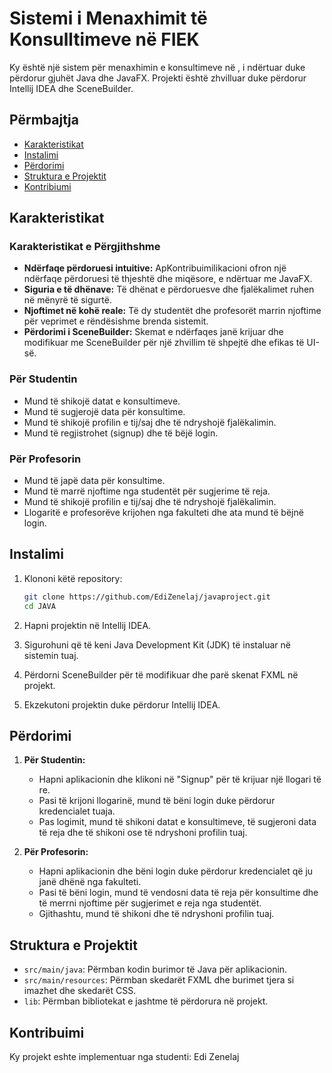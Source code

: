 # Sistemi i Menaxhimit të Konsulltimeve në FIEK

Ky është një sistem për menaxhimin e konsultimeve në , i ndërtuar duke përdorur gjuhët Java dhe JavaFX. Projekti është zhvilluar duke përdorur Intellij IDEA dhe SceneBuilder.

## Përmbajtja
- [Karakteristikat](#karakteristikat)
- [Instalimi](#instalimi)
- [Përdorimi](#përdorimi)
- [Struktura e Projektit](#struktura-e-projektit)
- [Kontribiumi](#kontribuimi)


## Karakteristikat
### Karakteristikat e Përgjithshme

- **Ndërfaqe përdoruesi intuitive:** ApKontribuimilikacioni ofron një ndërfaqe përdoruesi të thjeshtë dhe miqësore, e ndërtuar me JavaFX.
- **Siguria e të dhënave:** Të dhënat e përdoruesve dhe fjalëkalimet ruhen në mënyrë të sigurtë.
- **Njoftimet në kohë reale:** Të dy studentët dhe profesorët marrin njoftime për veprimet e rëndësishme brenda sistemit.
- **Përdorimi i SceneBuilder:** Skemat e ndërfaqes janë krijuar dhe modifikuar me SceneBuilder për një zhvillim të shpejtë dhe efikas të UI-së.

### Për Studentin
- Mund të shikojë datat e konsultimeve.
- Mund të sugjerojë data për konsultime.
- Mund të shikojë profilin e tij/saj dhe të ndryshojë fjalëkalimin.
- Mund të regjistrohet (signup) dhe të bëjë login.

### Për Profesorin
- Mund të japë data për konsultime.
- Mund të marrë njoftime nga studentët për sugjerime të reja.
- Mund të shikojë profilin e tij/saj dhe të ndryshojë fjalëkalimin.
- Llogaritë e profesorëve krijohen nga fakulteti dhe ata mund të bëjnë login.

## Instalimi

1. Klononi këtë repository:
    ```sh
    git clone https://github.com/EdiZenelaj/javaproject.git
    cd JAVA
    ```

2. Hapni projektin në Intellij IDEA.

3. Sigurohuni që të keni Java Development Kit (JDK) të instaluar në sistemin tuaj.

4. Përdorni SceneBuilder për të modifikuar dhe parë skenat FXML në projekt.

5. Ekzekutoni projektin duke përdorur Intellij IDEA.

## Përdorimi

1. **Për Studentin:**
    - Hapni aplikacionin dhe klikoni në "Signup" për të krijuar një llogari të re.
    - Pasi të krijoni llogarinë, mund të bëni login duke përdorur kredencialet tuaja.
    - Pas logimit, mund të shikoni datat e konsultimeve, të sugjeroni data të reja dhe të shikoni ose të ndryshoni profilin tuaj.

2. **Për Profesorin:**
    - Hapni aplikacionin dhe bëni login duke përdorur kredencialet që ju janë dhënë nga fakulteti.
    - Pasi të bëni login, mund të vendosni data të reja për konsultime dhe të merrni njoftime për sugjerimet e reja nga studentët.
    - Gjithashtu, mund të shikoni dhe të ndryshoni profilin tuaj.

## Struktura e Projektit

- `src/main/java`: Përmban kodin burimor të Java për aplikacionin.
- `src/main/resources`: Përmban skedarët FXML dhe burimet tjera si imazhet dhe skedarët CSS.
- `lib`: Përmban bibliotekat e jashtme të përdorura në projekt.

## Kontribuimi

Ky projekt eshte implementuar nga studenti: Edi Zenelaj

